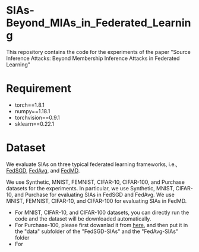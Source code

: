 # SIAs-Beyond_MIAs_in_Federated_Learning
This repository contains the code for the experiments of the paper "Source Inference Attacks: Beyond Membership Inference Attacks in Federated Learning"

# Requirement
* torch==1.8.1
* numpy==1.18.1
* torchvision==0.9.1
* sklearn==0.22.1

# Dataset
We evaluate SIAs on three typical federated learning frameworks, i.e., [FedSGD](https://arxiv.org/abs/1602.05629), [FedAvg](https://arxiv.org/abs/1602.05629), and [FedMD](https://arxiv.org/abs/1910.03581).

We use Synthetic, MNIST, FEMNIST, CIFAR-10, CIFAR-100, and Purchase datasets for the experiments. In particular, we use Synthetic, MNIST, CIFAR-10, and Purchase for evaluating SIAs in FedSGD and FedAvg. We use MNIST, FEMNIST, CIFAR-10, and CIFAR-100 for evaluating SIAs in FedMD.

* For MNIST, CIFAR-10, and CIFAR-100 datasets, you can directly run the code and the dataset will be downloaded automatically.
* For Purchase-100, please first dowanlad it from [here](https://drive.google.com/drive/folders/1FBJ6c8v9pM9kO1tX19ccmd3noZRC2JBh?usp=sharing), and then put it in the "data" subfolder of the "FedSGD-SIAs" and the "FedAvg-SIAs" folder
* For 
